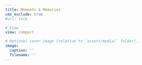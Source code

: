 ```yaml
---
title: Moments & Memories
cms_exclude: true
#url: talk

# View
view: compact

# Optional cover image (relative to `assets/media/` folder).
image:
  caption: ''
  filename: ''
---
```

